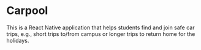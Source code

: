 # Carpool

This is a React Native application that helps students find and join safe car trips, e.g., short trips to/from campus or longer trips to return home for the holidays.
